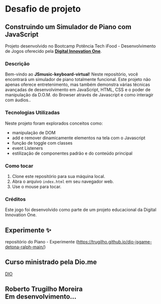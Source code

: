 # Desafio de projeto
## Construindo um Simulador de Piano com JavaScript

Projeto desenvolvido no Bootcamp Potência Tech iFood - Desenvolvimento de Jogos oferecido pela **[Digital Innovation One](https://www.dio.me/)**.

### Descrição
Bem-vindo ao **JSmusic-keyboard-virtual**! Neste repositório, você encontrará um simulador de piano totalmente funcional. Este projeto não apenas oferece entretenimento, mas também demonstra várias técnicas avançadas de desenvolvimento em JavaScript, HTML, CSS e o poder de manipulação da D.O.M. do Browser através de Javascript e como interagir com áudios..

### Tecnologias Utilizadas
Neste projeto foram explorados conceitos como:

+ manipulação de DOM
+ add e remover dinamicamente elementos na tela com o Javascript
+ função de toggle com classes
+ event Listeners
+ estilização de componentes padrão e do conteúdo principal

### Como tocar
1. Clone este repositório para sua máquina local.
2. Abra o arquivo `index.html` em seu navegador web.
3. Use o mouse para tocar.

### Créditos
Este jogo foi desenvolvido como parte de um projeto educacional da Digital Innovation One.

## Experimente ✨
repositório do Piano - Experimente (https://trugilho.github.io/dio-jsgame-detona-ralph-main/)

## Curso ministrado pela Dio.me
 [DIO](https://www.dio.me/)

## Roberto Trugilho Moreira<br> Em desenvolvimento...
